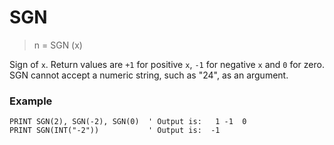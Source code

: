 # SGN

> n = SGN (x)

Sign of `x`. Return values are `+1` for positive `x`, `-1` for negative `x` and `0` for zero. SGN cannot accept a numeric string, such as "24", as an argument.

### Example

```
PRINT SGN(2), SGN(-2), SGN(0)  ' Output is:   1 -1  0
PRINT SGN(INT("-2"))           ' Output is:  -1
``` 

